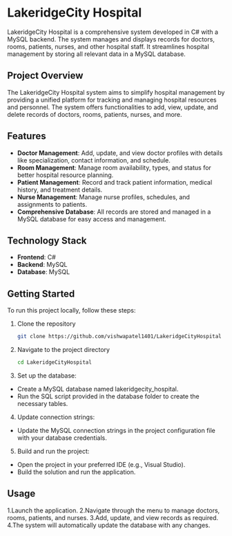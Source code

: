 # LakeridgeCity Hospital
LakeridgeCity Hospital is a comprehensive system developed in C# with a MySQL backend. The system manages and displays records for doctors, rooms, patients, nurses, and other hospital staff. It streamlines hospital management by storing all relevant data in a MySQL database.

## Project Overview
The LakeridgeCity Hospital system aims to simplify hospital management by providing a unified platform for tracking and managing hospital resources and personnel. The system offers functionalities to add, view, update, and delete records of doctors, rooms, patients, nurses, and more.

## Features
- **Doctor Management**: Add, update, and view doctor profiles with details like specialization, contact information, and schedule.
- **Room Management**: Manage room availability, types, and status for better hospital resource planning.
- **Patient Management**: Record and track patient information, medical history, and treatment details.
- **Nurse Management**: Manage nurse profiles, schedules, and assignments to patients.
- **Comprehensive Database**: All records are stored and managed in a MySQL database for easy access and management.

## Technology Stack
- **Frontend**: C#
- **Backend**: MySQL
- **Database**: MySQL

## Getting Started
To run this project locally, follow these steps:
1. Clone the repository
   ```bash
   git clone https://github.com/vishwapatel1401/LakeridgeCityHospital
2. Navigate to the project directory
   ```bash
   cd LakeridgeCityHospital
3.	Set up the database:
- Create a MySQL database named lakeridgecity_hospital.
- Run the SQL script provided in the database folder to create the necessary tables.
4.	Update connection strings:
-	Update the MySQL connection strings in the project configuration file with your database credentials.
5.	Build and run the project:
-	Open the project in your preferred IDE (e.g., Visual Studio).
-	Build the solution and run the application.

## Usage
1.Launch the application.
2.Navigate through the menu to manage doctors, rooms, patients, and nurses.
3.Add, update, and view records as required.
4.The system will automatically update the database with any changes.


